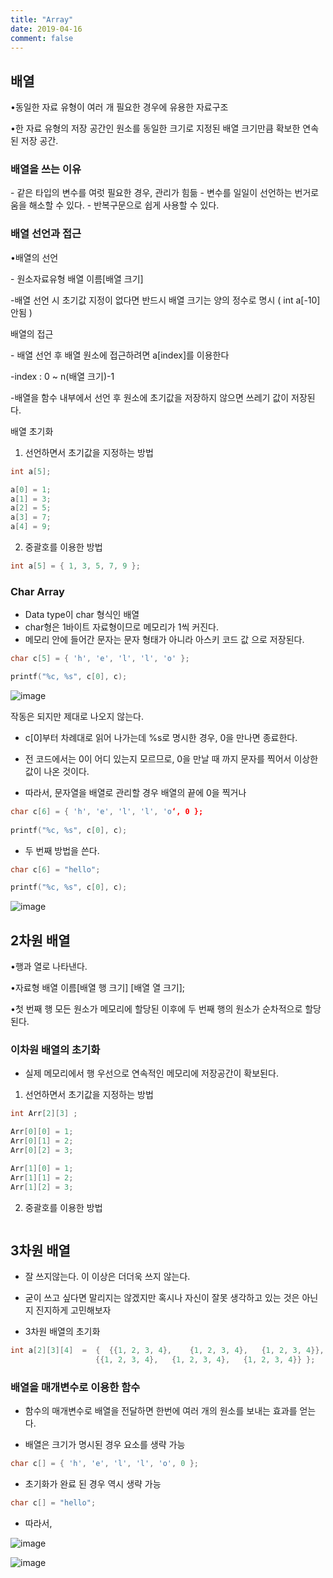 ```yaml
---
title: "Array"
date: 2019-04-16
comment: false
---
```


## 배열

•동일한 자료 유형이 여러 개 필요한 경우에 유용한 자료구조

•한 자료 유형의 저장 공간인 원소를 동일한 크기로 지정된 배열 크기만큼 확보한 연속된 저장 공간.



### 배열을 쓰는 이유

 \- 같은 타입의 변수를 여럿 필요한 경우, 관리가 힘듦
 \- 변수를 일일이 선언하는 번거로움을 해소할 수 있다.
 \- 반복구문으로 쉽게 사용할 수 있다.



### 배열 선언과 접근

•배열의 선언

\- 원소자료유형 배열 이름[배열 크기]

-배열 선언 시 초기값 지정이 없다면 반드시 배열 크기는 양의 정수로 명시 ( int a[-10] 안됨 )



배열의 접근

\- 배열 선언 후 배열 원소에 접근하려면 a[index]를 이용한다

-index : 0 ~ n(배열 크기)-1

-배열을 함수 내부에서 선언 후 원소에 초기값을 저장하지 않으면 쓰레기 값이 저장된다.



배열 초기화

1. 선언하면서 초기값을 지정하는 방법

```c
int a[5];

a[0] = 1;
a[1] = 3;
a[2] = 5;
a[3] = 7;
a[4] = 9;
```



2. 중괄호를 이용한 방법

```c
int a[5] = { 1, 3, 5, 7, 9 };
```



  

### Char Array

- Data type이 char 형식인 배열
- char형은 1바이트 자료형이므로 메모리가 1씩 커진다.
- 메모리 안에 들어간 문자는 문자 형태가 아니라  아스키 코드 값 으로 저장된다.



```c
char c[5] = { 'h', 'e', 'l', 'l', 'o' };

printf("%c, %s", c[0], c);
```

![image](https://user-images.githubusercontent.com/26815767/56269733-4c1f7d00-612f-11e9-9608-2ad8514a5a03.png)

  

작동은 되지만 제대로 나오지 않는다.



- c[0]부터 차례대로 읽어 나가는데 %s로 명시한 경우, 0을 만나면 종료한다.

- 전 코드에서는 0이 어디 있는지 모르므로, 0을 만날 때 까지 문자를 찍어서 이상한 값이 나온 것이다.

- 따라서, 문자열을 배열로 관리할 경우 배열의 끝에 0을 찍거나



```c
char c[6] = { 'h', 'e', 'l', 'l', 'o‘, 0 };
    
printf("%c, %s", c[0], c);
```

- 두 번째 방법을 쓴다.

```c
char c[6] = "hello";

printf("%c, %s", c[0], c);
```



![image](https://user-images.githubusercontent.com/26815767/56269792-740ee080-612f-11e9-87b7-bc0521e0497a.png)



## 2차원 배열

•행과 열로 나타낸다.

•자료형 배열 이름[배열 행 크기] [배열 열 크기];

•첫 번째 행 모든 원소가 메모리에 할당된 이후에 두 번째 행의 원소가 순차적으로 할당된다.



### 이차원 배열의 초기화

- 실제 메모리에서 행 우선으로 연속적인 메모리에 저장공간이 확보된다.

  

1. 선언하면서 초기값을 지정하는 방법

```c
int Arr[2][3] ;

Arr[0][0] = 1;
Arr[0][1] = 2;
Arr[0][2] = 3;

Arr[1][0] = 1;
Arr[1][1] = 2;
Arr[1][2] = 3;
```



2. 중괄호를 이용한 방법

```c

```



## 3차원 배열

- 잘 쓰지않는다. 이 이상은 더더욱 쓰지 않는다.

-  굳이 쓰고 싶다면 말리지는 않겠지만 혹시나 자신이 잘못 생각하고 있는 것은 아닌지 진지하게 고민해보자

- 3차원 배열의 초기화 



```c
int a[2][3][4]  =  {  {{1, 2, 3, 4},    {1, 2, 3, 4},   {1, 2, 3, 4}}, 
				   {{1, 2, 3, 4},   {1, 2, 3, 4},   {1, 2, 3, 4}} };
```



### 배열을 매개변수로 이용한 함수

- 함수의 매개변수로 배열을 전달하면 한번에 여러 개의 원소를 보내는 효과를 얻는다.

- 배열은 크기가 명시된 경우 요소를 생략 가능 

```c
char c[] = { 'h', 'e', 'l', 'l', 'o', 0 };
```

- 초기화가 완료 된 경우 역시 생략 가능

```c
char c[] = "hello"; 
```



- 따라서, 

![image](https://user-images.githubusercontent.com/26815767/56270009-1d55d680-6130-11e9-98c7-37155e94854b.png)



![image](https://user-images.githubusercontent.com/26815767/56270046-32326a00-6130-11e9-8aac-a5785c0322be.png)






